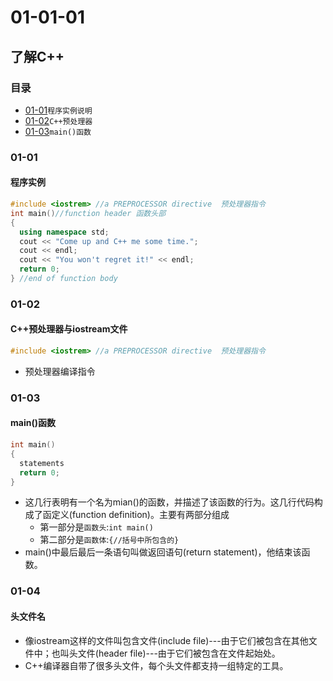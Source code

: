 # 01-01-01
## 了解C++

### 目录
* [01-01](https://github.com/TYRMars/AlgorithmLearn/tree/master/CppLearn/01-01-01#01-01)`程序实例说明`
* [01-02](https://github.com/TYRMars/AlgorithmLearn/tree/master/CppLearn/01-01-01#01-02)`C++预处理器`
* [01-03](https://github.com/TYRMars/AlgorithmLearn/tree/master/CppLearn/01-01-01#01-03)`main()函数`

### 01-01
#### 程序实例

```Cpp
#include <iostrem> //a PREPROCESSOR directive  预处理器指令
int main()//function header 函数头部
{
  using namespace std;
  cout << "Come up and C++ me some time.";
  cout << endl;
  cout << "You won't regret it!" << endl;
  return 0;
} //end of function body
```

### 01-02
#### C++预处理器与iostream文件

```Cpp
#include <iostrem> //a PREPROCESSOR directive  预处理器指令
```

* 预处理器编译指令


### 01-03
#### main()函数

```Cpp
int main()
{
  statements
  return 0;
}
```

* 这几行表明有一个名为mian()的函数，并描述了该函数的行为。这几行代码构成了函定义(function definition)。主要有两部分组成
  * 第一部分是`函数头`:`int main()`
  * 第二部分是`函数体`:`{//括号中所包含的}`
* main()中最后最后一条语句叫做返回语句(return statement)，他结束该函数。

### 01-04
#### 头文件名

* 像iostream这样的文件叫包含文件(include file)---由于它们被包含在其他文件中；也叫头文件(header file)---由于它们被包含在文件起始处。
* C++编译器自带了很多头文件，每个头文件都支持一组特定的工具。
